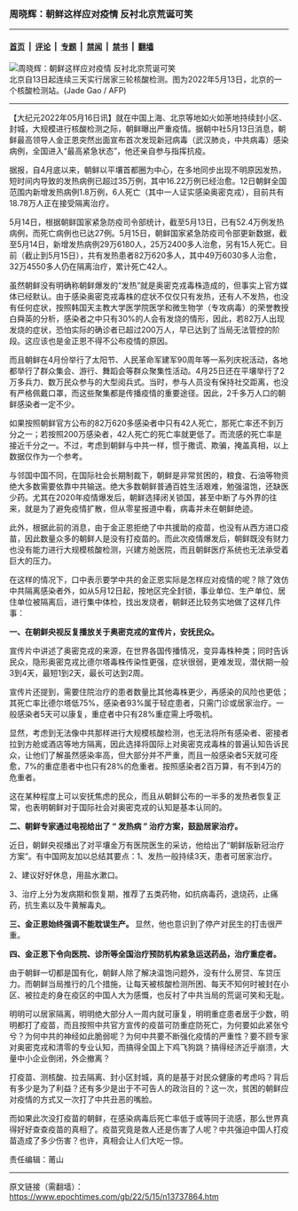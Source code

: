 ### 周晓辉：朝鲜这样应对疫情 反衬北京荒诞可笑

---

#### [首页](../../../..?n13737864) &nbsp;|&nbsp; [评论](../../../../../epoch-comment?n13737864) &nbsp;|&nbsp; [专题](../../../../../epoch-special?n13737864) &nbsp;|&nbsp; [禁闻](../../../../../epoch-news?n13737864) &nbsp;|&nbsp; [禁书](../../../../../books?n13737864) &nbsp;|&nbsp; [翻墙](https://github.com/gfw-breaker/nogfw/blob/master/README.md?n13737864)


<div><img alt="周晓辉：朝鲜这样应对疫情 反衬北京荒诞可笑" class="attachment-djy_600_400 size-djy_600_400 wp-post-image" src="https://i.epochtimes.com/assets/uploads/2022/05/id13736368-000_329Z6CC-600x400.jpg"/>
<div class="caption">
 北京自13日起连续三天实行居家三轮核酸检测。图为2022年5月13日，北京的一个核酸检测站。(Jade Gao / AFP)
</div></div><hr/><div class="post_content" id="artbody" itemprop="articleBody">
 <!-- article content begin -->
 <p>
  【大纪元2022年05月16日讯】就在中国上海、北京等地如火如荼地持续封小区、封城，大规模进行核酸检测之际，朝鲜曝出严重疫情。据朝中社5月13日消息，朝鲜最高领导人金正恩突然出面宣布首次发现新冠病毒（武汉肺炎，中共病毒）感染病例，全国进入“最高紧急状态”，他还亲自参与指挥抗疫。
 </p>
 <p>
  据报，自4月底以来，朝鲜以平壤首都圈为中心，在多地同步出现不明原因发热，短时间内导致的发热病例已超过35万例，其中16.22万例已经治愈。12日朝鲜全国范围内新增发热病例1.8万例，6人死亡（其中一人证实感染奥密克戎），目前共有18.78万人正在接受隔离治疗。
 </p>
 <p>
  5月14日，根据朝鲜国家紧急防疫司令部统计，截至5月13日，已有52.4万例发热病例，而死亡病例也已达27例。5月15日，朝鲜国家紧急防疫司令部更新数据，截至5月14日，新增发热病例29万6180人，25万2400多人治愈，另有15人死亡。目前（截止到5月15日），共有发热患者82万620多人，其中49万6030多人治愈，32万4550多人仍在隔离治疗，累计死亡42人。
 </p>
 <p>
  虽然朝鲜没有明确称朝鲜爆发的“发热”就是奥密克戎毒株造成的，但事实上官方媒体已经默认。由于感染奥密克戎毒株的症状不仅仅只有发热，还有人不发热，也没有任何症状，按照韩国天主教大学医学院医学和微生物学（专攻病毒）的荣誉教授白舜英的分析，感染者之中只有30%的人会有发烧的情形，因此，若82万人出现发烧的症状，恐怕实际的确诊者已超过200万人，早已达到了当局无法管控的阶段。这应该也是金正恩不得不公布疫情的原因。
 </p>
 <p>
  而且朝鲜在4月份举行了太阳节、人民革命军建军90周年等一系列庆祝活动，各地都举行了群众集会、游行、舞蹈会等群众聚集性活动。4月25日还在平壤举行了2万多兵力、数万民众参与的大型阅兵式。当时，参与人员没有保持社交距离，也没有严格佩戴口罩，而这些聚集都是传播疫情的重要途径。因此，2千多万人口的朝鲜感染者一定不少。
 </p>
 <p>
  如果按照朝鲜官方公布的82万620多感染者中只有42人死亡，那死亡率还不到万分之一；若按照200万感染者，42人死亡的死亡率就更低了。而流感的死亡率是接近千分之一。不过，考虑到朝鲜与中共一样，惯于撒谎、欺骗，掩盖真相，以上数据仅作为一个参考。
 </p>
 <p>
  与邻国中国不同，在国际社会长期制裁下，朝鲜是非常贫困的，粮食、石油等物资绝大多数需要依靠中共输送。绝大多数朝鲜普通百姓生活艰难，勉强温饱，还缺医少药。尤其在2020年疫情爆发后，朝鲜选择闭关锁国，甚至中断了与外界的往来，就是为了避免疫情扩散，但从零星报道中看，病毒并未在朝鲜绝迹。
 </p>
 <p>
  此外，根据此前的消息，由于金正恩拒绝了中共援助的疫苗，也没有从西方进口疫苗，因此数量众多的朝鲜人是没有打疫苗的。而此次疫情爆发后，朝鲜既没有财力也没有能力进行大规模核酸检测，兴建方舱医院，而且朝鲜医疗系统也无法承受着巨大的压力。
 </p>
 <p>
  在这样的情况下，口中表示要学中共的金正恩实际是怎样应对疫情的呢？除了效仿中共隔离感染者外，如从5月12日起，按地区完全封锁，事业单位、生产单位、居住单位被隔离后，进行集中体检，找出发烧者，朝鲜还比较务实地做了这样几件事：
 </p>
 <p>
  <strong>
   一、在朝鲜央视反复播放关于奥密克戎的宣传片，安抚民众。
  </strong>
 </p>
 <p>
  宣传片中讲述了奥密克戎的来源，在世界各国传播情况，变异毒株种类；同时告诉民众，隐形奥密克戎比德尔塔毒株传染性更强，症状很弱，更难发现，潜伏期一般3到4天，最短1到2天，最长可达到2周。
 </p>
 <p>
  宣传片还提到，需要住院治疗的患者数量比其他毒株更少，再感染的风险也更低；其死亡率比德尔塔低75%，感染者93%属于轻症患者，只需门诊或居家治疗。一般感染者5天可以康复，重症者中只有28%重症需上呼吸机。
 </p>
 <p>
  显然，考虑到无法像中共那样进行大规模核酸检测，也无法将所有感染者、密接者拉到方舱或酒店等地方隔离，因此选择将国际上对奥密克戎毒株的普遍认知告诉民众，让他们了解虽然感染率高，但大部分并不严重，而且一般感染者5天就可痊愈，7%的重症患者中也只有28%的危重者。按照感染者2百万算，有不到4万的危重者。
 </p>
 <p>
  这在某种程度上可以安抚焦虑的民众，而且从朝鲜公布的一半多的发热者恢复正常，也表明朝鲜对于国际社会对奥密克戎的认知是基本认同的。
 </p>
 <p>
  <strong>
   二、朝鲜专家通过电视给出了
  </strong>
  <strong>
   “
  </strong>
  <strong>
   发热病
  </strong>
  <strong>
   ”
  </strong>
  <strong>
   治疗方案，鼓励居家治疗。
  </strong>
 </p>
 <p>
  近日，朝鲜央视播出了对平壤金万有医院医生的采访，他给出了“朝鲜版新冠治疗方案”。有中国网友加以总结其要点：1、发热一般持续3天，患者可居家治疗。
 </p>
 <p>
  2、建议好好休息，用盐水漱口。
 </p>
 <p>
  3、治疗上分为发病期和恢复期，推荐了五类药物，如抗病毒药，退烧药，止痛药，抗生素以及牛黄解毒丸。
 </p>
 <p>
  <strong>
   三、金正恩始终强调不能耽误生产。
  </strong>
  显然，他也意识到了停产对民生的打击很严重。
 </p>
 <p>
  <strong>
   四、金正恩下令向医院、诊所等全国治疗预防机构紧急运送药品，治疗重症者。
  </strong>
 </p>
 <p>
  由于朝鲜一切都是国有化，朝鲜人除了解决温饱问题外，没有什么房贷、车贷压力。而朝鲜当局推行的几个措施，让每天被核酸检测所困、每天不知何时被封在小区、被拉走的身在疫区的中国人大为感慨，也反衬了中共当局的荒诞可笑和无耻。
 </p>
 <p>
  明明可以居家隔离，明明绝大部分人一周内就可康复，明明重症患者居于少数，明明都打了疫苗，而且按照中共官方宣传的疫苗可防重症防死亡，为何要如此紧张兮兮？为何中共的神经如此脆弱呢？为何中共要不断强化疫情的严重性？要不顾专家对奥密克戎和清零的专业认知，而搞得全国上下鸡飞狗跳？搞得经济近乎崩溃，大量中小企业倒闭，外企撤离？
 </p>
 <p>
  打疫苗、测核酸、拉去隔离、封小区封城，真的是基于对民众健康的考虑吗？背后有多少是为了利益？还有多少是出于不可告人的政治目的？这一次，贫困的朝鲜应对疫情的方式又一次打了中共丑恶的嘴脸。
 </p>
 <p>
  而如果此次没打疫苗的朝鲜，在感染病毒后死亡率低于或等同于流感，那么世界真得好好查查疫苗的真相了。疫苗究竟是救人还是伤害了人呢？中共强迫中国人打疫苗造成了多少伤害？也许，真相会让人们大吃一惊。
 </p>
 <p>
  责任编辑：莆山
 </p>
 <!-- article content end -->
 <div id="below_article_ad">
 </div>
</div>


---

原文链接（需翻墙）：https://www.epochtimes.com/gb/22/5/15/n13737864.htm